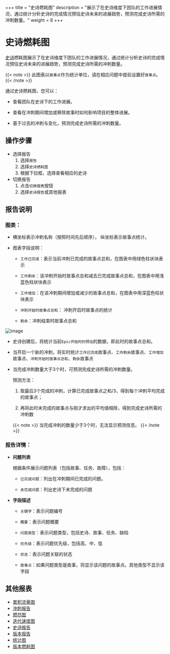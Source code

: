 +++
title = "史诗燃耗图"
description = "展示了在史诗维度下团队的工作进展情况，通过统计分析史诗的完成情况预估史诗未来的进展趋势，预测完成史诗所需的冲刺数量。"
weight = 8
+++

# 史诗燃耗图

[史诗](../../../cooperation/work-lists/epic)燃耗图展示了在史诗维度下团队的工作进展情况，通过统计分析史诗的完成情况预估史诗未来的进展趋势，预测完成史诗所需的冲刺数量。

 {{< note >}} 此图表以`故事点`作为统计单位，请在相应问题中提前设置好`故事点`。{{< /note >}}

通过史诗燃耗图，您可以：

- 查看团队在史诗下的工作进展。

- 查看在冲刺期间增加或移除故事时如何影响项目的整体进展。

- 基于过去的冲刺与变化，预测完成史诗所需的冲刺数量。

## 操作步骤

* 选择报告
    1. 选择`报告`
    2. 选择`史诗燃耗图`
    3. 根据下拉框，选择查看相应的史诗
* 切换报告
    1. 点击`切换报表`按钮
    2. 选择`史诗报告`或其他报表 

## 报告说明

### 图表：
      
- 横坐标表示冲刺名称（按照时间先后顺序）， 纵坐标表示故事点统计。

- 图表字段说明：

    - `工作已完成`：表示当前冲刺已完成的故事点总和，在图表中用绿色柱状块表示

    - `工作剩余`：该冲刺开始时故事点总和减去已完成故事点总和，在图表中用浅蓝色柱状块表示

    - `工作增加`：在该冲刺期间增加或减少的故事点总和，在图表中用深蓝色柱状块表示

    - `冲刺开始时故事点总和`： 冲刺开启时故事点的统计

    - `剩余`：冲刺结束时故事点总和

![image](/docs/user-guide/report/image/epicburndown.png)

- 史诗创建后，将统计当前`Epic开始时的预估`的数据，即此时的故事点总和。

- 当开启一个新的冲刺，将实时统计`工作已完成`故事点、`工作剩余`故事点、`工作增加`故事点、`冲刺开始时故事点总和`、`剩余`故事点

- 当完成冲刺数量大于3个时，可预测完成史诗所需的冲刺数量。

    预测方法：

    1. 取最后3个完成的冲刺，计算已完成故事点之和/3，得到每个冲刺平均完成的故事点；

    1. 再将此时未完成的故事点与刚才求出的平均值相除，得到完成史诗所需的冲刺数

    {{< note >}}
当完成冲刺的数量少于3个时，无法显示预测信息。
{{< /note >}}


### 报告详情：
    
- **问题列表**

    根据条件展示问题列表（包括故事、任务、故障），包括：
    
    - `已完成问题`：列出在冲刺期间已完成的问题。

    - `未完成问题`：列出史诗下未完成的问题

- **字段描述**

    - `关键字`：表示问题编号

    - `概要`：表示问题概要

    - `问题类型`：表示问题类型，包括史诗、故事、任务、缺陷
   
    - `优先级`：表示问题优先级，包括高、中、低

    - `状态`：表示问题关联的状态

    - `故事点`：如果问题类型是故事，将显示该问题的故事点。其他类型不显示该字段
                                                                       

## 其他报表

- [累积流量图](../cumulative-flow)
- [冲刺报告](../sprint)
- [燃尽图](../burn-down)
- [迭代速度图](../iterative-chart)
- [史诗报告](../epic-report)
- [版本报告](../version-report)
- [统计图](../statistical)
- [版本燃耗图](../versionburndown)